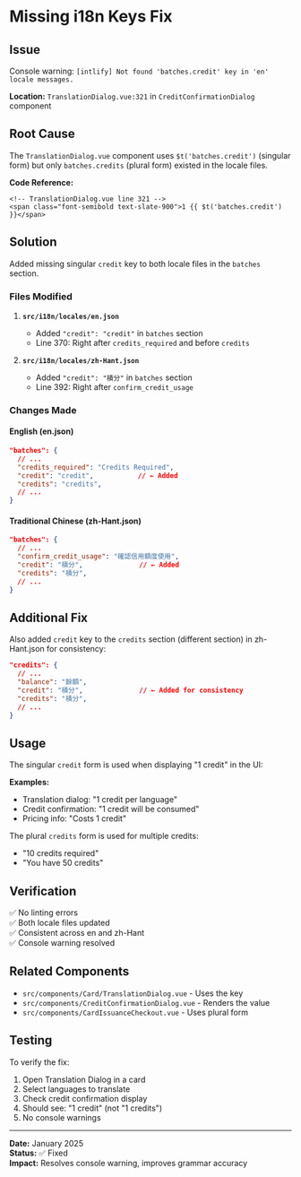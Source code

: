 # Missing i18n Keys Fix

## Issue

Console warning: `[intlify] Not found 'batches.credit' key in 'en' locale messages.`

**Location:** `TranslationDialog.vue:321` in `CreditConfirmationDialog` component

## Root Cause

The `TranslationDialog.vue` component uses `$t('batches.credit')` (singular form) but only `batches.credits` (plural form) existed in the locale files.

**Code Reference:**
```vue
<!-- TranslationDialog.vue line 321 -->
<span class="font-semibold text-slate-900">1 {{ $t('batches.credit') }}</span>
```

## Solution

Added missing singular `credit` key to both locale files in the `batches` section.

### Files Modified

1. **`src/i18n/locales/en.json`**
   - Added `"credit": "credit"` in `batches` section
   - Line 370: Right after `credits_required` and before `credits`

2. **`src/i18n/locales/zh-Hant.json`**
   - Added `"credit": "積分"` in `batches` section  
   - Line 392: Right after `confirm_credit_usage`

### Changes Made

#### English (en.json)
```json
"batches": {
  // ...
  "credits_required": "Credits Required",
  "credit": "credit",           // ← Added
  "credits": "credits",
  // ...
}
```

#### Traditional Chinese (zh-Hant.json)
```json
"batches": {
  // ...
  "confirm_credit_usage": "確認信用額度使用",
  "credit": "積分",              // ← Added
  "credits": "積分",
  // ...
}
```

## Additional Fix

Also added `credit` key to the `credits` section (different section) in zh-Hant.json for consistency:

```json
"credits": {
  // ...
  "balance": "餘額",
  "credit": "積分",              // ← Added for consistency
  "credits": "積分",
  // ...
}
```

## Usage

The singular `credit` form is used when displaying "1 credit" in the UI:

**Examples:**
- Translation dialog: "1 credit per language"
- Credit confirmation: "1 credit will be consumed"
- Pricing info: "Costs 1 credit"

The plural `credits` form is used for multiple credits:
- "10 credits required"
- "You have 50 credits"

## Verification

✅ No linting errors  
✅ Both locale files updated  
✅ Consistent across en and zh-Hant  
✅ Console warning resolved

## Related Components

- `src/components/Card/TranslationDialog.vue` - Uses the key
- `src/components/CreditConfirmationDialog.vue` - Renders the value
- `src/components/CardIssuanceCheckout.vue` - Uses plural form

## Testing

To verify the fix:

1. Open Translation Dialog in a card
2. Select languages to translate
3. Check credit confirmation display
4. Should see: "1 credit" (not "1 credits")
5. No console warnings

---

**Date:** January 2025  
**Status:** ✅ Fixed  
**Impact:** Resolves console warning, improves grammar accuracy


